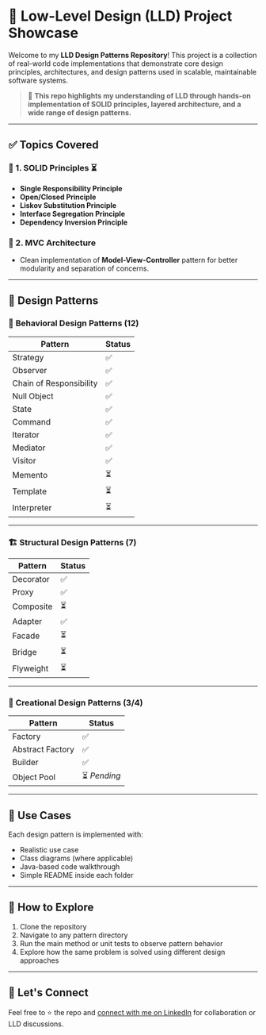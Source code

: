 
# 🧱 Low-Level Design (LLD) Project Showcase

Welcome to my **LLD Design Patterns Repository**!
This project is a collection of real-world code implementations that demonstrate core design principles, architectures, and design patterns used in scalable, maintainable software systems.

> 📌 **This repo highlights my understanding of LLD through hands-on implementation of SOLID principles, layered architecture, and a wide range of design patterns.**

---

## ✅ Topics Covered

### 🔹 1. SOLID Principles ⏳

* **Single Responsibility Principle**
* **Open/Closed Principle**
* **Liskov Substitution Principle**
* **Interface Segregation Principle**
* **Dependency Inversion Principle**

### 🔹 2. MVC Architecture

* Clean implementation of **Model-View-Controller** pattern for better modularity and separation of concerns.

---

## 🧠 Design Patterns

### 📙 **Behavioral Design Patterns (12)**

| Pattern                 | Status |
| ----------------------- | ------ |
| Strategy                | ✅      |
| Observer                | ✅      |
| Chain of Responsibility | ✅      |
| Null Object             | ✅      |
| State                   | ✅      |
| Command                 | ✅      |
| Iterator                | ✅      |
| Mediator                | ✅      |
| Visitor                 | ✅      |
| Memento                 | ⏳      |
| Template                | ⏳      |
| Interpreter             | ⏳      |

---

### 🏗 **Structural Design Patterns (7)**

| Pattern   | Status |
| --------- | ------ |
| Decorator | ✅      |
| Proxy     | ✅      |
| Composite | ⏳      |
| Adapter   | ✅      |
| Facade    | ⏳      |
| Bridge    | ⏳      |
| Flyweight | ⏳      |

---

### 🧬 **Creational Design Patterns (3/4)**

| Pattern          | Status      |
| ---------------- | ----------- |
| Factory          | ✅           |
| Abstract Factory | ✅           |
| Builder          | ✅           |
| Object Pool      | ⏳ *Pending* |

---


## 📎 Use Cases

Each design pattern is implemented with:

* Realistic use case
* Class diagrams (where applicable)
* Java-based code walkthrough
* Simple README inside each folder

---

## 🚀 How to Explore

1. Clone the repository
2. Navigate to any pattern directory
3. Run the main method or unit tests to observe pattern behavior
4. Explore how the same problem is solved using different design approaches

---

## 🤝 Let's Connect

Feel free to ⭐ the repo and [connect with me on LinkedIn](https://www.linkedin.com/in/jamal-veve/) for collaboration or LLD discussions.

